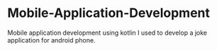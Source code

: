 # Mobile-Application-Development
Mobile application development using kotlin I used to develop a joke application for android phone. 
